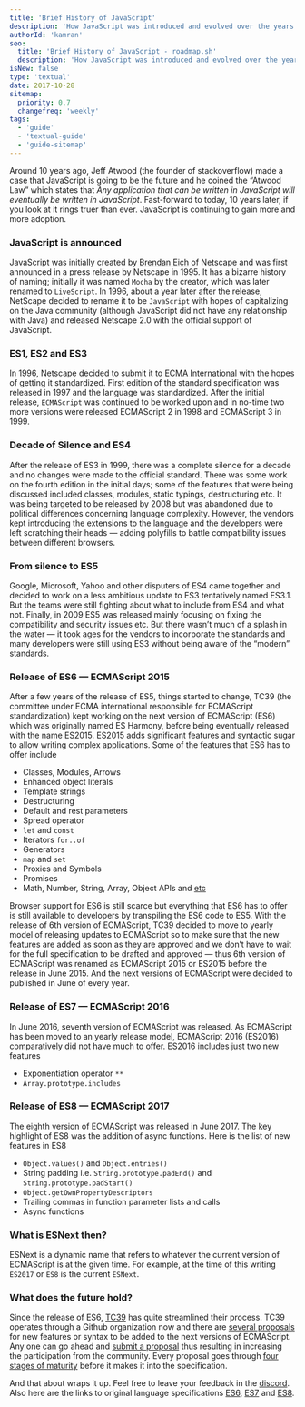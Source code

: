 ```yaml
---
title: 'Brief History of JavaScript'
description: 'How JavaScript was introduced and evolved over the years'
authorId: 'kamran'
seo:
  title: 'Brief History of JavaScript - roadmap.sh'
  description: 'How JavaScript was introduced and evolved over the years'
isNew: false
type: 'textual'
date: 2017-10-28
sitemap:
  priority: 0.7
  changefreq: 'weekly'
tags:
  - 'guide'
  - 'textual-guide'
  - 'guide-sitemap'
---
```


Around 10 years ago, Jeff Atwood (the founder of stackoverflow) made a case that JavaScript is going to be the future and he coined the “Atwood Law” which states that _Any application that can be written in JavaScript will eventually be written in JavaScript_. Fast-forward to today, 10 years later, if you look at it rings truer than ever. JavaScript is continuing to gain more and more adoption.

### JavaScript is announced

JavaScript was initially created by [Brendan Eich](https://twitter.com/BrendanEich) of Netscape and was first announced in a press release by Netscape in 1995. It has a bizarre history of naming; initially it was named `Mocha` by the creator, which was later renamed to `LiveScript`. In 1996, about a year later after the release, NetScape decided to rename it to be `JavaScript` with hopes of capitalizing on the Java community (although JavaScript did not have any relationship with Java) and released Netscape 2.0 with the official support of JavaScript.

### ES1, ES2 and ES3

In 1996, Netscape decided to submit it to [ECMA International](https://en.wikipedia.org/wiki/Ecma_International) with the hopes of getting it standardized. First edition of the standard specification was released in 1997 and the language was standardized. After the initial release, `ECMAScript` was continued to be worked upon and in no-time two more versions were released ECMAScript 2 in 1998 and ECMAScript 3 in 1999.

### Decade of Silence and ES4

After the release of ES3 in 1999, there was a complete silence for a decade and no changes were made to the official standard. There was some work on the fourth edition in the initial days; some of the features that were being discussed included classes, modules, static typings, destructuring etc. It was being targeted to be released by 2008 but was abandoned due to political differences concerning language complexity. However, the vendors kept introducing the extensions to the language and the developers were left scratching their heads — adding polyfills to battle compatibility issues between different browsers.

### From silence to ES5

Google, Microsoft, Yahoo and other disputers of ES4 came together and decided to work on a less ambitious update to ES3 tentatively named ES3.1. But the teams were still fighting about what to include from ES4 and what not. Finally, in 2009 ES5 was released mainly focusing on fixing the compatibility and security issues etc. But there wasn’t much of a splash in the water — it took ages for the vendors to incorporate the standards and many developers were still using ES3 without being aware of the “modern” standards.

### Release of ES6 — ECMAScript 2015

After a few years of the release of ES5, things started to change, TC39 (the committee under ECMA international responsible for ECMAScript standardization) kept working on the next version of ECMAScript (ES6) which was originally named ES Harmony, before being eventually released with the name ES2015. ES2015 adds significant features and syntactic sugar to allow writing complex applications. Some of the features that ES6 has to offer include

- Classes, Modules, Arrows
- Enhanced object literals
- Template strings
- Destructuring
- Default and rest parameters
- Spread operator
- `let` and `const`
- Iterators `for..of`
- Generators
- `map` and `set`
- Proxies and Symbols
- Promises
- Math, Number, String, Array, Object APIs and [etc](http://es6-features.org/#Constants)

Browser support for ES6 is still scarce but everything that ES6 has to offer is still available to developers by transpiling the ES6 code to ES5. With the release of 6th version of ECMAScript, TC39 decided to move to yearly model of releasing updates to ECMAScript so to make sure that the new features are added as soon as they are approved and we don’t have to wait for the full specification to be drafted and approved — thus 6th version of ECMAScript was renamed as ECMAScript 2015 or ES2015 before the release in June 2015. And the next versions of ECMAScript were decided to published in June of every year.

### Release of ES7 — ECMAScript 2016

In June 2016, seventh version of ECMAScript was released. As ECMAScript has been moved to an yearly release model, ECMAScript 2016 (ES2016) comparatively did not have much to offer. ES2016 includes just two new features

- Exponentiation operator `**`
- `Array.prototype.includes`

### Release of ES8 — ECMAScript 2017

The eighth version of ECMAScript was released in June 2017. The key highlight of ES8 was the addition of async functions. Here is the list of new features in ES8

- `Object.values()` and `Object.entries()`
- String padding i.e. `String.prototype.padEnd()` and `String.prototype.padStart()`
- `Object.getOwnPropertyDescriptors`
- Trailing commas in function parameter lists and calls
- Async functions

### What is ESNext then?

ESNext is a dynamic name that refers to whatever the current version of ECMAScript is at the given time. For example, at the time of this writing `ES2017` or `ES8` is the current `ESNext`.

### What does the future hold?

Since the release of ES6, [TC39](https://github.com/tc39) has quite streamlined their process. TC39 operates through a Github organization now and there are [several proposals](https://github.com/tc39/proposals) for new features or syntax to be added to the next versions of ECMAScript. Any one can go ahead and [submit a proposal](https://github.com/tc39/proposals) thus resulting in increasing the participation from the community. Every proposal goes through [four stages of maturity](https://tc39.github.io/process-document/) before it makes it into the specification.

And that about wraps it up. Feel free to leave your feedback in the [discord](https://roadmap.sh/discord). Also here are the links to original language specifications [ES6](https://www.ecma-international.org/ecma-262/6.0/), [ES7](https://www.ecma-international.org/ecma-262/7.0/) and [ES8](https://www.ecma-international.org/ecma-262/8.0/).
